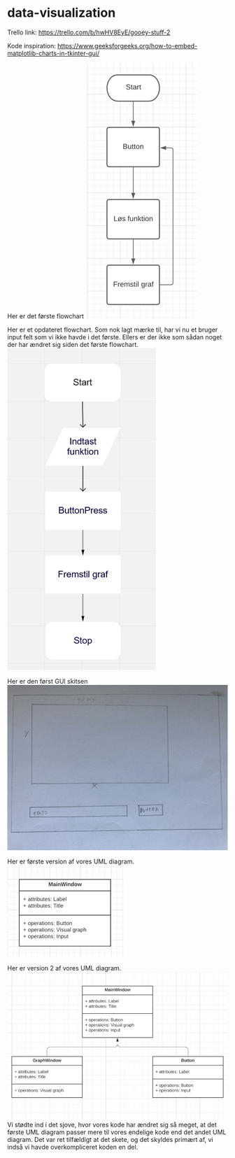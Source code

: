 # data-visualization
Trello link: https://trello.com/b/hwHV8EyE/gooey-stuff-2

Kode inspiration: https://www.geeksforgeeks.org/how-to-embed-matplotlib-charts-in-tkinter-gui/

Her er det første flowchart
![Alt Text](FLOWIE.png)

Her er et opdateret flowchart. Som nok lagt mærke til, har vi nu et bruger input felt som vi ikke havde i det første. Ellers er der ikke som sådan noget der har ændret sig siden det første flowchart. 
![Alt Text](Flowchart2.png)



Her er den først GUI skitsen
![Alt Text](GUIskitse1.jpg)

Her er første version af vores UML diagram.
![Alt Text](UMLCASGUI.png)

Her er version 2 af vores UML diagram. 
![Alt Text](UML2.png)
Vi stødte ind i det sjove, hvor vores kode har ændret sig så meget, at det første UML diagram passer mere til vores endelige kode end det andet UML diagram. Det var ret tilfældigt at det skete, og det skyldes primært af, vi indså vi havde overkompliceret koden en del.  
